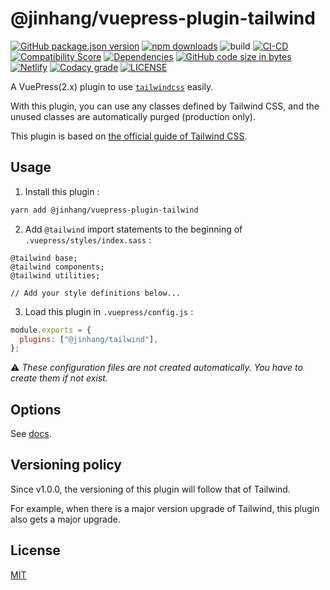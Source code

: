 # @jinhang/vuepress-plugin-tailwind

[![GitHub package.json version](https://img.shields.io/github/package-json/v/jinhang87/vuepress-plugin-tailwind?logo=github&style=for-the-badge)](https://github.com/jinhang87/vuepress-plugin-tailwind/blob/master/package.json)
[![npm downloads](https://img.shields.io/npm/dt/@jinhang/vuepress-plugin-tailwind?logo=npm&style=for-the-badge)](https://www.npmjs.com/package/@jinhang/vuepress-plugin-tailwind)
![build](https://img.shields.io/appveyor/build/jinhang87/vuepress-plugin-tailwind?style=for-the-badge)
[![CI-CD](https://img.shields.io/github/workflow/status/jinhang87/vuepress-plugin-tailwind/CI-CD?style=for-the-badge)](https://github.com/jinhang87/vuepress-plugin-tailwind/actions/workflows/ci-cd.yml)
[![Compatibility Score](https://img.shields.io/github/workflow/status/jinhang87/vuepress-plugin-tailwind/compatibility-score?logo=github&style=for-the-badge)]()
[![Dependencies](https://img.shields.io/david/jinhang87/vuepress-plugin-tailwind?color=blue&logo=dependabot&style=for-the-badge)](https://github.com/jinhang87/vuepress-plugin-tailwind/pulls?q=dependabot)
[![GitHub code size in bytes](https://img.shields.io/github/languages/code-size/jinhang87/vuepress-plugin-tailwind?logo=javascript&style=for-the-badge)](https://github.com/jinhang87/vuepress-plugin-tailwind/blob/master/index.js)
[![Netlify](https://img.shields.io/netlify/c3151153-507a-4a8d-921e-890e9906fcdd?color=blue&logo=netlify&style=for-the-badge)](https://vuepress-plugin-tailwind.vercel.app/)
[![Codacy grade](https://img.shields.io/codacy/grade/bcad32bd9cb441f49a47cdac66d7a232?logo=codacy&style=for-the-badge)](https://www.codacy.com/gh/jinhang87/vuepress-plugin-tailwind/dashboard?utm_source=github.com&utm_medium=referral&utm_content=jinhang87/vuepress-plugin-tailwind&utm_campaign=Badge_Grade)
[![LICENSE](https://img.shields.io/github/license/jinhang87/vuepress-plugin-tailwind?style=for-the-badge)](https://github.com/jinhang87/vuepress-plugin-tailwind/blob/master/LICENSE)

A VuePress(2.x) plugin to use [`tailwindcss`](https://github.com/tailwindcss/tailwindcss) easily.

With this plugin, you can use any classes defined by Tailwind CSS, and the unused classes are automatically purged (production only).

This plugin is based on [the official guide of Tailwind CSS](https://tailwindcss.com/docs/controlling-file-size/#removing-unused-css).

## Usage

1.  Install this plugin :

```sh
yarn add @jinhang/vuepress-plugin-tailwind
```

2.  Add `@tailwind` import statements to the beginning of `.vuepress/styles/index.sass` :

```styl
@tailwind base;
@tailwind components;
@tailwind utilities;

// Add your style definitions below...
```

3.  Load this plugin in `.vuepress/config.js` :

```js
module.exports = {
  plugins: ["@jinhang/tailwind"],
};
```

:warning:
_These configuration files are not created automatically. You have to create them if not exist._

## Options

See [docs](https://vuepress-plugin-tailwind.vercel.app/).

## Versioning policy

Since v1.0.0, the versioning of this plugin will follow that of Tailwind.

For example, when there is a major version upgrade of Tailwind, this plugin also gets a major upgrade.

## License

[MIT](https://github.com/jinhang87/vuepress-plugin-tailwind/blob/master/LICENSE)
